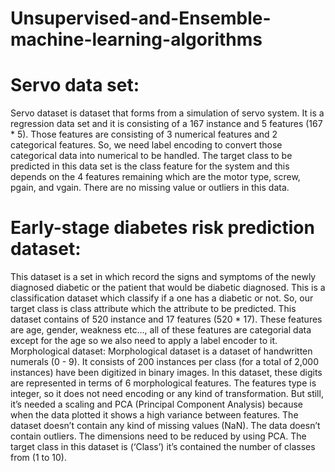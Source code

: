 # Unsupervised-and-Ensemble-machine-learning-algorithms
# Servo data set:
Servo dataset is dataset that forms from a simulation of servo system. It is a regression data set and it is consisting of a 167 instance and 5 features (167 * 5). Those features are consisting of 3 numerical features and 2 categorical features. So, we need label encoding to convert those categorical data into numerical to be handled. The target class to be predicted in this data set is the class feature for the system and this depends on the 4 features remaining which are the motor type, screw, pgain, and vgain. There are no missing value or outliers in this data. 
# Early-stage diabetes risk prediction dataset:
This dataset is a set in which record the signs and symptoms of the newly diagnosed diabetic or the patient that would be diabetic diagnosed. This is a classification dataset which classify if a one has a diabetic or not. So, our target class is class attribute which the attribute to be predicted. This dataset contains of 520 instance and 17 features (520 * 17). These features are age, gender, weakness etc..., all of these features are categorial data except for the age so we also need to apply a label encoder to it.
Morphological dataset: 
Morphological dataset is a dataset of handwritten numerals (0 - 9). It consists of 200 instances per class (for a total of 2,000 instances) have been digitized in binary images. In this dataset, these digits are represented in terms of 6 morphological features. The features type is integer, so it does not need encoding or any kind of transformation. But still, it’s needed a scaling and PCA (Principal Component Analysis) because when the data plotted it shows a high variance between features. The dataset doesn’t contain any kind of missing values (NaN). The data doesn’t contain outliers. The dimensions need to be reduced by using PCA. The target class in this dataset is (‘Class’) it’s contained the number of classes from (1 to 10).  
